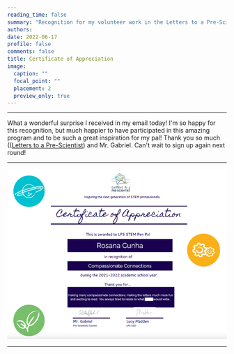 ```yaml
--- 
reading_time: false
summary: "Recognition for my volunteer work in the Letters to a Pre-Scientist project"
authors:
date: 2022-06-17
profile: false
comments: false
title: Certificate of Appreciation  
image:
  caption: ""
  focal_point: ""
  placement: 2
  preview_only: true
---
```

---

What a wonderful surprise I received in my email today! I'm so happy for this recognition, but much happier to have participated in this amazing program and to be such 
a great inspiration for my pal! Thank you so much (([Letters to a Pre-Scientist](https://prescientist.org/)) and Mr. Gabriel. Can't wait to sign up again next round! 

---
![LPS](https://raw.githubusercontent.com/rosanafcunha/website_rosanafcunha/master/content/post/LPS/featured.png "LPS")

---

